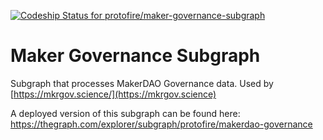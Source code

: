 [![Codeship Status for protofire/maker-governance-subgraph](https://app.codeship.com/projects/b80b7b00-afd8-0137-dfb2-3a042409e727/status?branch=master)](https://app.codeship.com/projects/362758)

# Maker Governance Subgraph
Subgraph that processes MakerDAO Governance data. Used by [https://mkrgov.science/](https://mkrgov.science)

A deployed version of this subgraph can be found here: https://thegraph.com/explorer/subgraph/protofire/makerdao-governance 


